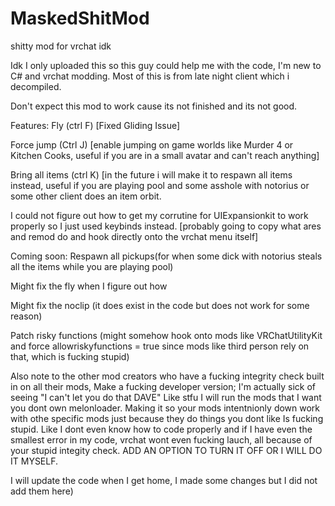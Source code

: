 # MaskedShitMod
shitty mod for vrchat idk

Idk I only uploaded this so this guy could help me with the code, I'm new to C# and vrchat modding. Most of this is from late night client which i decompiled. 


Don't expect this mod to work cause its not finished and its not good.

Features:
Fly (ctrl F) [Fixed Gliding Issue]


Force jump (Ctrl J) [enable jumping on game worlds like Murder 4 or Kitchen Cooks, useful if you are in a small avatar and can't reach anything]

Bring all items (ctrl K) [in the future i will make it to respawn all items instead, useful if you are playing pool and some asshole with notorius or some other client does an item orbit.



I could not figure out how to get my corrutine for UIExpansionkit to work properly so I just used keybinds instead. [probably going to copy what ares and remod do and hook directly onto the vrchat menu itself]

Coming soon:
Respawn all pickups(for when some dick with notorius steals all the items while you are playing pool) 


Might fix the fly when I figure out how 


Might fix the noclip (it does exist in the code but does not work for some reason) 


Patch risky functions (might somehow hook onto mods like VRChatUtilityKit and force allowriskyfunctions = true since mods like third person rely on that, which is fucking stupid) 


Also note to the other mod creators who have a fucking integrity check built in on all their mods, Make a fucking developer version; I'm actually sick of seeing "I can't let you do that DAVE" Like stfu I will run the mods that I want you dont own melonloader. Making it so your mods intentnionly down work with othe specific mods just because they do things you dont like Is fucking stupid. Like I dont even know how to code properly and if I have even the smallest error in my code, vrchat wont even fucking lauch, all because of your stupid integity check. ADD AN OPTION TO TURN IT OFF OR I WILL DO IT MYSELF.





I will update the code when I get home, I made some changes but I did not add them here)
